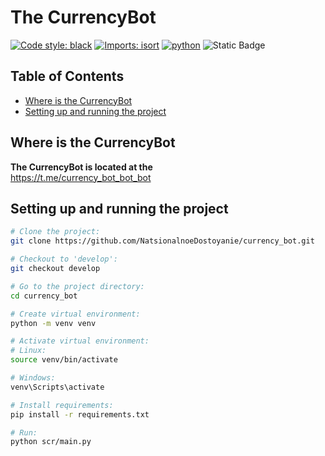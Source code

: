 # The CurrencyBot
[![Code style: black](https://img.shields.io/badge/code%20style-black-000000.svg)](https://github.com/psf/black)
[![Imports: isort](https://img.shields.io/badge/%20imports-isort-%231674b1?style=flat&labelColor=ef8336)](https://pycqa.github.io/isort/)
[![python](https://img.shields.io/badge/Python-3.12.3-3776AB.svg?style=flat&logo=python&logoColor=white)](https://www.python.org)
![Static Badge](https://img.shields.io/badge/aiogram-3.13.1-blue)

## Table of Contents
- [Where is the CurrencyBot](#where-is-the-bot)
- [Setting up and running the project](#setting-up-and-running-the-project)

## Where is the CurrencyBot
**The CurrencyBot is located at the** \
 https://t.me/currency_bot_bot_bot

## Setting up and running the project

```sh
# Clone the project:
git clone https://github.com/NatsionalnoeDostoyanie/currency_bot.git

# Checkout to 'develop':
git checkout develop

# Go to the project directory:
cd currency_bot

# Create virtual environment:
python -m venv venv

# Activate virtual environment:
# Linux:
source venv/bin/activate

# Windows:
venv\Scripts\activate

# Install requirements:
pip install -r requirements.txt

# Run:
python scr/main.py
```
